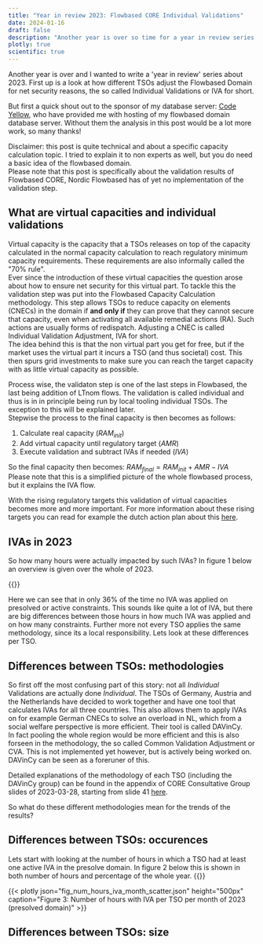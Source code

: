 ```yaml
---
title: "Year in review 2023: Flowbased CORE Individual Validations"
date: 2024-01-16
draft: false
description: "Another year is over so time for a year in review series! First up: Individual Validations in CORE"
plotly: true
scientific: true
---
```

Another year is over and I wanted to write a 'year in review' series about 2023. First up is a look at how different TSOs adjust the Flowbased Domain for net security reasons, the so called Individual Validations or IVA for short.

But first a quick shout out to the sponsor of my database server: [Code Yellow](https://codeyellow.nl/), who have provided me with hosting of my flowbased domain database server. Without them the analysis in this post would be a lot more work, so many thanks!

Disclaimer: this post is quite technical and about a specific capacity calculation topic. I tried to explain it to non experts as well, but you do need a basic idea of the flowbased domain.   
Please note that this post is specifically about the validation results of Flowbased CORE, Nordic Flowbased has of yet no implementation of the validation step.

## What are virtual capacities and individual validations
Virtual capacity is the capacity that a TSOs releases on top of the capacity calculated in the normal capacity calculation to reach regulatory minimum capacity requirements. These requirements are also informally called the "70% rule".  
Ever since the introduction of these virtual capacities the question arose about how to ensure net security for this virtual part. To tackle this the validation step was put into the Flowbased Capacity Calculation methodology. This step allows TSOs to reduce capacity on elements (CNECs) in the domain if **and only if** they can prove that they cannot secure that capacity, even when activating all available remedial actions (RA). Such actions are usually forms of redispatch.  Adjusting a CNEC is called Individual Validation Adjustment, IVA for short.  
The idea behind this is that the non virtual part you get for free, but if the market uses the virtual part it incurs a TSO (and thus societal) cost. This then spurs grid investments to make sure you can reach the target capacity with as little virtual capacity as possible. 

Process wise, the validaton step is one of the last steps in Flowbased, the last being addition of LTnom flows. The validation is called individual and thus is in in principle being run by local tooling individual TSOs. The exception to this will be explained later.  
Stepwise the process to the final capacity is then becomes as follows:
1. Calculate real capacity ($RAM_{init}$)
1. Add virtual capacity until regulatory target ($AMR$)
1. Execute validation and subtract IVAs if needed ($IVA$)

So the final capacity then becomes: $RAM_{final}=RAM_{init}+AMR-IVA$  
Please note that this is a simplified picture of the whole flowbased process, but it explains the IVA flow.


With the rising regulatory targets this validation of virtual capacities becomes more and more important. For more information about these rising targets you can read for example the dutch action plan about this [here](https://www.rijksoverheid.nl/ministeries/ministerie-van-economische-zaken-en-klimaat/documenten/publicaties/2019/12/20/actieplan-verhoging-beschikbaarheid-zone-overschrijdende-transportcapaciteit-elektriciteitshandel).

## IVAs in 2023
So how many hours were actually impacted by such IVAs? In figure 1 below an overview is given over the whole of 2023.

{{<plotly json="fig_overview_donut.json" height="300px" caption="Figure 1: Overview 2023 IVAs" >}}

Here we can see that in only 36% of the time no IVA was applied on presolved or active constraints. This sounds like quite a lot of IVA, but there are big differences between those hours in how much IVA was applied and on how many constraints. Further more not every TSO applies the same methodology, since its a local responsibility. Lets look at these differences per TSO.

## Differences between TSOs: methodologies
So first off the most confusing part of this story: not all *Individual* Validations are actually done *Individual*. The TSOs of Germany, Austria and the Netherlands have decided to work together and have one tool that calculates IVAs for all three countries. This also allows them to apply IVAs on for example German CNECs to solve an overload in NL, which from a social welfare perspective is more efficient. Their tool is called DAVinCy.  
In fact pooling the whole region would be more efficient and this is also forseen in the methodology, the so called Common Validation Adjustment or CVA. This is not implemented yet however, but is actively being worked on. DAVinCy can be seen as a foreruner of this.

Detailed explanations of the methodology of each TSO (including the DAVinCy group) can be found in the appendix of CORE Consultative Group slides of 2023-03-28, starting from slide 41 [here](https://eepublicdownloads.blob.core.windows.net/public-cdn-container/clean-documents/Network%20codes%20documents/Implementation/ccr/2023/28_Jan_2023_Meeting_Presentation.pdf).

So what do these different methodologies mean for the trends of the results?

## Differences between TSOs: occurences
Lets start with looking at the number of hours in which a TSO had at least one active IVA in the presolve domain. In figure 2 below this is shown in both number of hours and percentage of the whole year.
{{<plotly json="fig_hours_count.json" height="400px" caption="Figure 2: Number of hours with IVA per TSO for presolved domain of 2023" >}}

{{< plotly json="fig_num_hours_iva_month_scatter.json" height="500px" caption="Figure 3: Number of hours with IVA per TSO per month of 2023 (presolved domain)" >}}

## Differences between TSOs: size
